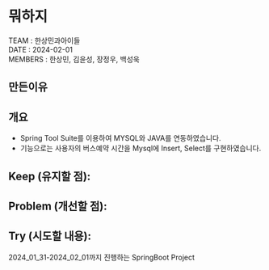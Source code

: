 # 뭐하지
TEAM : 한상민과아이들 <br>
DATE : 2024-02-01 <br>
MEMBERS : 한상민, 김윤성, 장정우, 백성욱

## 만든이유


## 개요
- Spring Tool Suite를 이용하여 MYSQL와 JAVA를 연동하였습니다.
- 기능으로는 사용자의 버스예약 시간을 Mysql에 Insert, Select를 구현하였습니다.

## **Keep (유지할 점):**


## **Problem (개선할 점):**

## **Try (시도할 내용):**


2024_01_31-2024_02_01까지 진행하는 SpringBoot Project
